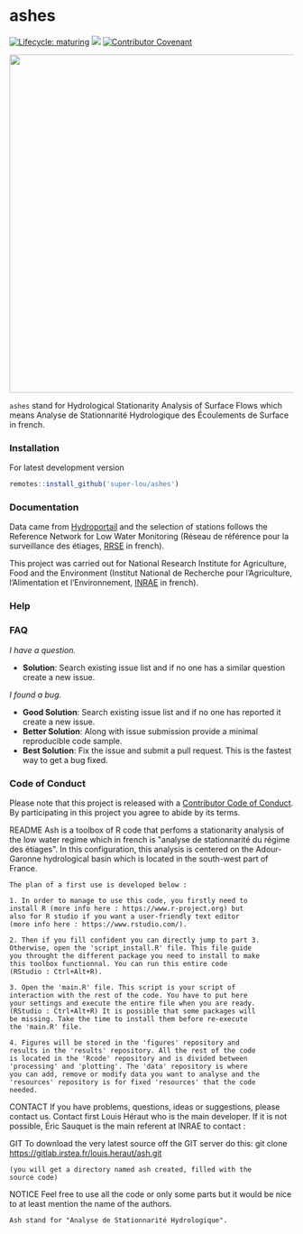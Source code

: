 # ashes

<!-- badges: start -->
[![Lifecycle: maturing](https://img.shields.io/badge/lifecycle-maturing-blue.svg)](https://lifecycle.r-lib.org/articles/stages.html)
![](https://img.shields.io/github/last-commit/super-lou/ashes)
[![Contributor Covenant](https://img.shields.io/badge/Contributor%20Covenant-2.1-4baaaa.svg)](code_of_conduct.md) 
<!-- badges: end -->

[<img src="https://github.com/super-lou/MAKAHO/blob/0fad3c354954ebc2d8605a2ec9dd3d4f11a36920/www/screen.png" width="600">](https://makaho.sk8.inrae.fr/)</br>

`ashes` stand for Hydrological Stationarity Analysis of Surface Flows which means Analyse de Stationnarité Hydrologique des Écoulements de Surface in french.

### Installation

For latest development version

``` r
remotes::install_github('super-lou/ashes')
```

### Documentation

Data came from [Hydroportail](https://www.hydro.eaufrance.fr/) and the selection of stations follows the Reference Network for Low Water Monitoring (Réseau de référence pour la surveillance des étiages, [RRSE](https://geo.data.gouv.fr/en/datasets/29819c27c73f29ee1a962450da7c2d49f6e11c15) in french).</br>

This project was carried out for National Research Institute for Agriculture, Food and the Environment (Institut National de Recherche pour l’Agriculture, l’Alimentation et l’Environnement, [INRAE](https://agriculture.gouv.fr/inrae-linstitut-national-de-recherche-pour-lagriculture-lalimentation-et-lenvironnement) in french).


### Help


### FAQ

*I have a question.*

-   **Solution**: Search existing issue list and if no one has a similar question create a new issue.

*I found a bug.*

-   **Good Solution**: Search existing issue list and if no one has reported it create a new issue.
-   **Better Solution**: Along with issue submission provide a minimal reproducible code sample.
-   **Best Solution**: Fix the issue and submit a pull request. This is the fastest way to get a bug fixed.


### Code of Conduct

Please note that this project is released with a [Contributor Code of Conduct](CODE_OF_CONDUCT.md). By participating in this project you agree to abide by its terms.






README
	Ash is a toolbox of R code that perfoms a stationarity
	analysis of the low water regime which in french is "analyse
	de stationnarité du régime des étiages". In this
	configuration, this analysis is centered on the Adour-Garonne
	hydrological basin which is located in the south-west part of
	France.

	The plan of a first use is developed below :

	1. In order to manage to use this code, you firstly need to
	install R (more info here : https://www.r-project.org) but
	also for R studio if you want a user-friendly text editor
	(more info here : https://www.rstudio.com/).

	2. Then if you fill confident you can directly jump to part 3.
	Otherwise, open the 'script_install.R' file. This file guide
	you throught the different package you need to install to make
	this toolbox functionnal. You can run this entire code
	(RStudio : Ctrl+Alt+R).

	3. Open the 'main.R' file. This script is your script of
	interaction with the rest of the code. You have to put here
	your settings and execute the entire file when you are ready.
	(RStudio : Ctrl+Alt+R) It is possible that some packages will
	be missing. Take the time to install them before re-execute
	the 'main.R' file.

	4. Figures will be stored in the 'figures' repository and
	results in the 'results' repository. All the rest of the code
	is located in the 'Rcode' repository and is divided between
	'processing' and 'plotting'. The 'data' repository is where
	you can add, remove or modify data you want to analyse and the
	'resources' repository is for fixed 'resources' that the code
	needed.


CONTACT
	If you have problems, questions, ideas or suggestions, please
	contact us. Contact first Louis Héraut who is the main
	developer. If it is not possible, Éric Sauquet is the main
	referent at INRAE to contact :


GIT
	To download the very latest source off the GIT server do this:
	git clone https://gitlab.irstea.fr/louis.heraut/ash.git

	(you will get a directory named ash created, filled with the
	source code)


NOTICE
	Feel free to use all the code or only some parts but it would
	be nice to at least mention the name of the authors.
	
	Ash stand for "Analyse de Stationnarité Hydrologique".
